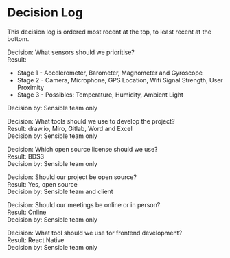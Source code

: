 # Decision Log

This decision log is ordered most recent at the top, to least recent at the bottom. <br />

Decision: What sensors should we prioritise? <br />
Result: 
* Stage 1 - Accelerometer, Barometer, Magnometer and Gyroscope <br />
* Stage 2 - Camera, Microphone, GPS Location, Wifi Signal Strength, User Proximity <br />
* Stage 3 - Possibles: Temperature, Humidity, Ambient Light <br />

Decision by: Sensible team only <br />

Decision: What tools should we use to develop the project? <br />
Result: draw.io, Miro, Gitlab, Word and Excel <br />
Decision by: Sensible team only <br />


Decision: Which open source license should we use? <br />
Result: BDS3 <br />
Decision by: Sensible team only <br />


Decision: Should our project be open source? <br />
Result: Yes, open source <br />
Decision by: Sensible team and client <br />


Decision: Should our meetings be online or in person? <br />
Result: Online <br />
Decision by: Sensible team only <br />


Decision: What tool should we use for frontend development? <br />
Result: React Native <br />
Decision by: Sensible team only <br />





